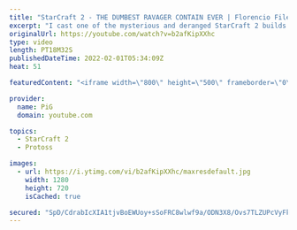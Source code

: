 ```yaml
---
title: "StarCraft 2 - THE DUMBEST RAVAGER CONTAIN EVER | Florencio Files #255"
excerpt: "I cast one of the mysterious and deranged StarCraft 2 builds of the one and only, Florencio, the dude that invented the Protoss proxy nexus recall rush. In this game, Daddy Zerg tries a ravager contain... but forgets that there's such a thing as a Florencio Expand!  🧜Florencio Files Playlist: https://www.youtube.com/playlist?list=PLFUDU8AOevUfznFLMRCxI0ez9HZTyL6Tk"
originalUrl: https://youtube.com/watch?v=b2afKipXXhc
type: video
length: PT18M32S
publishedDateTime: 2022-02-01T05:34:09Z
heat: 51

featuredContent: "<iframe width=\"800\" height=\"500\" frameborder=\"0\" src=\"https://www.youtube.com/embed/b2afKipXXhc\" allow=\"accelerometer; autoplay; encrypted-media; gyroscope; picture-in-picture\" allowfullscreen></iframe>"

provider:
  name: PiG
  domain: youtube.com

topics:
  - StarCraft 2
  - Protoss

images:
  - url: https://i.ytimg.com/vi/b2afKipXXhc/maxresdefault.jpg
    width: 1280
    height: 720
    isCached: true

secured: "SpD/CdrabIcXIA1tjvBoEWUoy+sSoFRC8wlwf9a/ODN3X8/Ovs7TLZUPcVyFkdtIwoufw8BBlekZZaVeU+9rKnV2nIMClVyxBaFHWekquflLXFQarE/9tt8ijb8mPUFj9uu2uLyFG3UwCDf3LWJMNmpUGUbdS3vaq2wtmfBYqaeLnUjGrT6LANqa0G6gYPOBwPkJt/rSULU84rLjfBWvaz/Mx5DszQ/JLa5MQbtukOvt54WLfYKnhXY01g+mb4HT/k4EaU0i83wSrNfEjAAGOvZjAef6ljSmlkljGRFl9vhc5i3oSLN2e6PUmNVxr4H94d4K2iYtqzKpqdncPBqloY1dodfHBvSSQkbP0uj+ofmzOgLMUg58Mfia/S7YHmRLFDH9U8j0anWlEqoFw5pjHsl7Vp4ksTAZ1HDiIyLeGoA=;XBGFMT94pD9VF72+I9XNQQ=="
---
```


